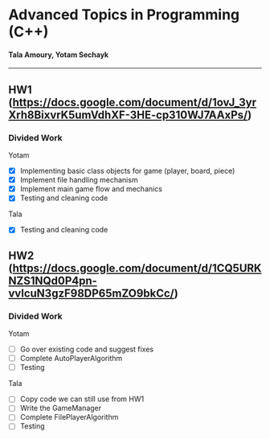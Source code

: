 # Advanced Topics in Programming (C++)
#### Tala Amoury, Yotam Sechayk
---
## HW1 (https://docs.google.com/document/d/1ovJ_3yrXrh8BixvrK5umVdhXF-3HE-cp310WJ7AAxPs/)
### Divided Work
Yotam
- [X] Implementing basic class objects for game (player, board, piece)
- [X] Implement file handling mechanism
- [X] Implement main game flow and mechanics
- [X] Testing and cleaning code

Tala
- [X] Testing and cleaning code

## HW2 (https://docs.google.com/document/d/1CQ5URKNZS1NQd0P4pn-vvlcuN3gzF98DP65mZO9bkCc/)
### Divided Work
Yotam
- [ ] Go over existing code and suggest fixes
- [ ] Complete AutoPlayerAlgorithm
- [ ] Testing

Tala
- [ ] Copy code we can still use from HW1
- [ ] Write the GameManager
- [ ] Complete FilePlayerAlgorithm
- [ ] Testing
